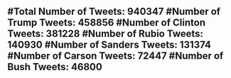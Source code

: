 #Total Number of Tweets: 940347 
#Number of Trump Tweets: 458856
#Number of Clinton Tweets: 381228
#Number of Rubio Tweets: 140930
#Number of Sanders Tweets: 131374
#Number of Carson Tweets: 72447
#Number of Bush Tweets: 46800
---
